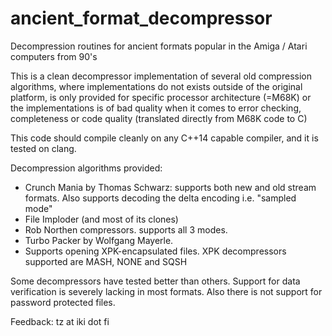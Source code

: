 # ancient_format_decompressor

Decompression routines for ancient formats popular in the Amiga / Atari computers from 90's

This is a clean decompressor implementation of several old compression algorithms, where implementations
do not exists outside of the original platform, is only provided for specific processor architecture (=M68K)
or the implementations is of bad quality when it comes to error checking, completeness or
code quality (translated directly from M68K code to C)

This code should compile cleanly on any C++14 capable compiler, and it is tested on clang.

Decompression algorithms provided:
- Crunch Mania by Thomas Schwarz: supports both new and old stream formats. Also supports decoding the
  delta encoding i.e. "sampled mode"
- File Imploder (and most of its clones)
- Rob Northen compressors. supports all 3 modes.
- Turbo Packer by Wolfgang Mayerle.
- Supports opening XPK-encapsulated files. XPK decompressors supported are MASH, NONE and SQSH

Some decompressors have tested better than others. Support for data verification is severely lacking in most formats.
Also there is not support for password protected files.

Feedback: tz at iki dot fi
